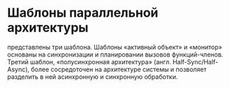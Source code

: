 # Шаблоны параллельной архитектуры

представлены три шаблона. Шаблоны «активный объект» и «монитор» основаны на синхронизации и планировании вызовов функций-членов. Третий шаблон, «полусинхронная архитектура» (англ. Half-Sync/Half-Async), более сосредоточен на архитектуре системы и позволяет разделить в ней асинхронную и синхронную обработки.











